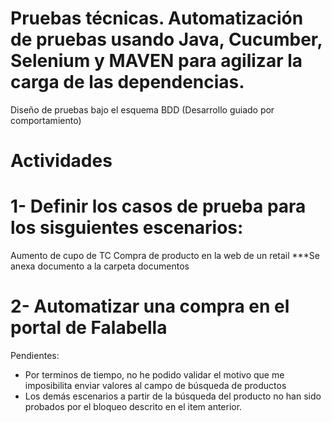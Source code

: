 # Pruebas técnicas. Automatización de pruebas usando Java, Cucumber, Selenium y MAVEN para agilizar la carga de las dependencias.
Diseño de pruebas bajo el esquema BDD (Desarrollo guiado por comportamiento)

# Actividades
# 1- Definir los casos de prueba para los sisguientes escenarios:
  Aumento de cupo de TC
  Compra de producto en la web de un retail
  ***Se anexa documento a la carpeta documentos

# 2- Automatizar una compra en el portal de Falabella
  Pendientes:
  * Por terminos de tiempo, no he podido validar el motivo que me imposibilita enviar valores al campo de búsqueda de productos
  * Los demás escenarios a partir de la búsqueda del producto no han sido probados por el bloqueo descrito en el item anterior.
